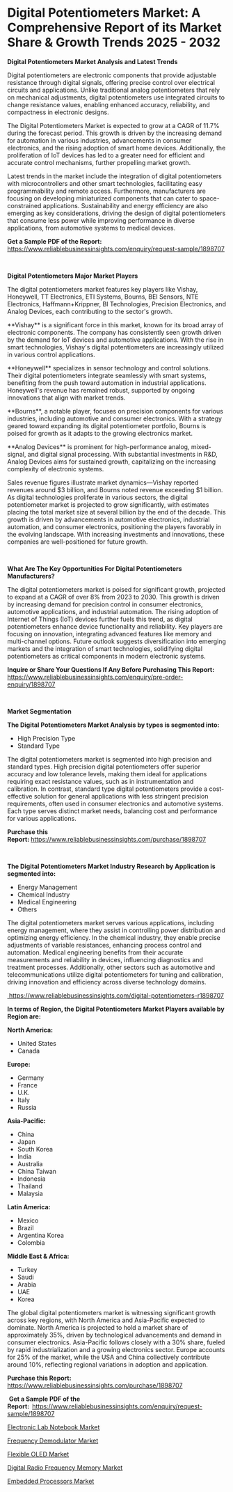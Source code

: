 <p><h1>Digital Potentiometers Market: A Comprehensive Report of its Market Share & Growth Trends 2025 - 2032</h1></p><p><strong>Digital Potentiometers Market Analysis and Latest Trends</strong></p>
<p><p>Digital potentiometers are electronic components that provide adjustable resistance through digital signals, offering precise control over electrical circuits and applications. Unlike traditional analog potentiometers that rely on mechanical adjustments, digital potentiometers use integrated circuits to change resistance values, enabling enhanced accuracy, reliability, and compactness in electronic designs.</p><p>The Digital Potentiometers Market is expected to grow at a CAGR of 11.7% during the forecast period. This growth is driven by the increasing demand for automation in various industries, advancements in consumer electronics, and the rising adoption of smart home devices. Additionally, the proliferation of IoT devices has led to a greater need for efficient and accurate control mechanisms, further propelling market growth.</p><p>Latest trends in the market include the integration of digital potentiometers with microcontrollers and other smart technologies, facilitating easy programmability and remote access. Furthermore, manufacturers are focusing on developing miniaturized components that can cater to space-constrained applications. Sustainability and energy efficiency are also emerging as key considerations, driving the design of digital potentiometers that consume less power while improving performance in diverse applications, from automotive systems to medical devices.</p></p>
<p><strong>Get a Sample PDF of the Report:&nbsp;</strong> <a href="https://www.reliablebusinessinsights.com/enquiry/request-sample/1898707?utm_campaign=1113&utm_medium=2&utm_source=Github&utm_content=ia&utm_term=10022025&utm_id=digital-potentiometers">https://www.reliablebusinessinsights.com/enquiry/request-sample/1898707</a></p>
<p>&nbsp;</p>
<p><strong>Digital Potentiometers Major Market Players</strong></p>
<p><p>The digital potentiometers market features key players like Vishay, Honeywell, TT Electronics, ETI Systems, Bourns, BEI Sensors, NTE Electronics, Haffmann+Krippner, BI Technologies, Precision Electronics, and Analog Devices, each contributing to the sector's growth.</p><p>**Vishay** is a significant force in this market, known for its broad array of electronic components. The company has consistently seen growth driven by the demand for IoT devices and automotive applications. With the rise in smart technologies, Vishay's digital potentiometers are increasingly utilized in various control applications.</p><p>**Honeywell** specializes in sensor technology and control solutions. Their digital potentiometers integrate seamlessly with smart systems, benefiting from the push toward automation in industrial applications. Honeywell's revenue has remained robust, supported by ongoing innovations that align with market trends.</p><p>**Bourns**, a notable player, focuses on precision components for various industries, including automotive and consumer electronics. With a strategy geared toward expanding its digital potentiometer portfolio, Bourns is poised for growth as it adapts to the growing electronics market.</p><p>**Analog Devices** is prominent for high-performance analog, mixed-signal, and digital signal processing. With substantial investments in R&D, Analog Devices aims for sustained growth, capitalizing on the increasing complexity of electronic systems.</p><p>Sales revenue figures illustrate market dynamics—Vishay reported revenues around $3 billion, and Bourns noted revenue exceeding $1 billion. As digital technologies proliferate in various sectors, the digital potentiometer market is projected to grow significantly, with estimates placing the total market size at several billion by the end of the decade. This growth is driven by advancements in automotive electronics, industrial automation, and consumer electronics, positioning the players favorably in the evolving landscape. With increasing investments and innovations, these companies are well-positioned for future growth.</p></p>
<p>&nbsp;</p>
<p><strong>What Are The Key Opportunities For Digital Potentiometers Manufacturers?</strong></p>
<p><p>The digital potentiometers market is poised for significant growth, projected to expand at a CAGR of over 8% from 2023 to 2030. This growth is driven by increasing demand for precision control in consumer electronics, automotive applications, and industrial automation. The rising adoption of Internet of Things (IoT) devices further fuels this trend, as digital potentiometers enhance device functionality and reliability. Key players are focusing on innovation, integrating advanced features like memory and multi-channel options. Future outlook suggests diversification into emerging markets and the integration of smart technologies, solidifying digital potentiometers as critical components in modern electronic systems.</p></p>
<p><strong>Inquire or Share Your Questions If Any Before Purchasing This Report:</strong> <a href="https://www.reliablebusinessinsights.com/enquiry/pre-order-enquiry/1898707?utm_campaign=1113&utm_medium=2&utm_source=Github&utm_content=ia&utm_term=10022025&utm_id=digital-potentiometers">https://www.reliablebusinessinsights.com/enquiry/pre-order-enquiry/1898707</a></p>
<p>&nbsp;</p>
<p><strong>Market Segmentation</strong></p>
<p><strong>The Digital Potentiometers Market Analysis by types is segmented into:</strong></p>
<p><ul><li>High Precision Type</li><li>Standard Type</li></ul></p>
<p><p>The digital potentiometers market is segmented into high precision and standard types. High precision digital potentiometers offer superior accuracy and low tolerance levels, making them ideal for applications requiring exact resistance values, such as in instrumentation and calibration. In contrast, standard type digital potentiometers provide a cost-effective solution for general applications with less stringent precision requirements, often used in consumer electronics and automotive systems. Each type serves distinct market needs, balancing cost and performance for various applications.</p></p>
<p><strong>Purchase this Report:&nbsp;</strong><a href="https://www.reliablebusinessinsights.com/purchase/1898707?utm_campaign=1113&utm_medium=2&utm_source=Github&utm_content=ia&utm_term=10022025&utm_id=digital-potentiometers">https://www.reliablebusinessinsights.com/purchase/1898707</a></p>
<p>&nbsp;</p>
<p><strong>The Digital Potentiometers Market Industry Research by Application is segmented into:</strong></p>
<p><ul><li>Energy Management</li><li>Chemical Industry</li><li>Medical Engineering</li><li>Others</li></ul></p>
<p><p>The digital potentiometers market serves various applications, including energy management, where they assist in controlling power distribution and optimizing energy efficiency. In the chemical industry, they enable precise adjustments of variable resistances, enhancing process control and automation. Medical engineering benefits from their accurate measurements and reliability in devices, influencing diagnostics and treatment processes. Additionally, other sectors such as automotive and telecommunications utilize digital potentiometers for tuning and calibration, driving innovation and efficiency across diverse technology domains.</p></p>
<p><a href="https://www.reliablebusinessinsights.com/digital-potentiometers-r1898707?utm_campaign=1113&utm_medium=2&utm_source=Github&utm_content=ia&utm_term=10022025&utm_id=digital-potentiometers">&nbsp;https://www.reliablebusinessinsights.com/digital-potentiometers-r1898707</a></p>
<p><strong>In terms of Region, the Digital Potentiometers Market Players available by Region are:</strong></p>
<p>
    <p> <strong> North America: </strong>
        <ul>
            <li>United States</li>
            <li>Canada</li>
        </ul>
        </p> 
    <p> <strong> Europe: </strong>
        <ul>
            <li>Germany</li>
            <li>France</li>
            <li>U.K.</li>
            <li>Italy</li>
            <li>Russia</li>
        </ul>
        </p> 
    <p> <strong> Asia-Pacific: </strong>
        <ul>
            <li>China</li>
            <li>Japan</li>
            <li>South Korea</li>
            <li>India</li>
            <li>Australia</li>
            <li>China Taiwan</li>
            <li>Indonesia</li>
            <li>Thailand</li>
            <li>Malaysia</li>
        </ul>
        </p> 
    <p> <strong> Latin America: </strong>
        <ul>
            <li>Mexico</li>
            <li>Brazil</li>
            <li>Argentina Korea</li>
            <li>Colombia</li>
        </ul>
        </p> 
    <p> <strong> Middle East & Africa: </strong>
        <ul>
            <li>Turkey</li>
            <li>Saudi</li>
            <li>Arabia</li>
            <li>UAE</li>
            <li>Korea</li>
        </ul>
    </p>
    </p>
<p><p>The global digital potentiometers market is witnessing significant growth across key regions, with North America and Asia-Pacific expected to dominate. North America is projected to hold a market share of approximately 35%, driven by technological advancements and demand in consumer electronics. Asia-Pacific follows closely with a 30% share, fueled by rapid industrialization and a growing electronics sector. Europe accounts for 25% of the market, while the USA and China collectively contribute around 10%, reflecting regional variations in adoption and application.</p></p>
<p><strong>Purchase this Report: </strong><a href="https://www.reliablebusinessinsights.com/purchase/1898707?utm_campaign=1113&utm_medium=2&utm_source=Github&utm_content=ia&utm_term=10022025&utm_id=digital-potentiometers">https://www.reliablebusinessinsights.com/purchase/1898707</a></p>
<p>&nbsp;<strong>Get a Sample PDF of the Report:&nbsp;&nbsp;</strong><a href="https://www.reliablebusinessinsights.com/enquiry/request-sample/1898707?utm_campaign=1113&utm_medium=2&utm_source=Github&utm_content=ia&utm_term=10022025&utm_id=digital-potentiometers">https://www.reliablebusinessinsights.com/enquiry/request-sample/1898707</a></p>
<p><strong></strong></p>
<p><p><a href="https://github.com/leyesamilej/Market-Research-Report-List-1/blob/main/electronic-lab-notebook-market.md?utm_campaign=1113&utm_medium=2&utm_source=Github&utm_content=ia&utm_term=10022025&utm_id=digital-potentiometers">Electronic Lab Notebook Market</a></p><p><a href="https://github.com/carylgrinko/Market-Research-Report-List-1/blob/main/frequency-demodulator-market.md?utm_campaign=1113&utm_medium=2&utm_source=Github&utm_content=ia&utm_term=10022025&utm_id=digital-potentiometers">Frequency Demodulator Market</a></p><p><a href="https://github.com/ziogaskangui96/Market-Research-Report-List-1/blob/main/flexible-oled-market.md?utm_campaign=1113&utm_medium=2&utm_source=Github&utm_content=ia&utm_term=10022025&utm_id=digital-potentiometers">Flexible OLED Market</a></p><p><a href="https://github.com/lizonbochil23/Market-Research-Report-List-1/blob/main/digital-radio-frequency-memory-market.md?utm_campaign=1113&utm_medium=2&utm_source=Github&utm_content=ia&utm_term=10022025&utm_id=digital-potentiometers">Digital Radio Frequency Memory Market</a></p><p><a href="https://github.com/guinoopandam/Market-Research-Report-List-1/blob/main/embedded-processors-market.md?utm_campaign=1113&utm_medium=2&utm_source=Github&utm_content=ia&utm_term=10022025&utm_id=digital-potentiometers">Embedded Processors Market</a></p></p>